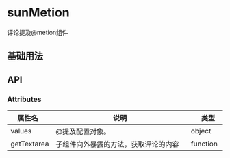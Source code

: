 # sunMetion
评论提及@metion组件

## 基础用法

<preview path="../../components/sunMetion/index.vue" title="基本使用" description="输入@字符，可触发选项列表。"></preview>

## API

### Attributes

| <div style="width: 80px">属性名</div>|<div style="width: 300px">说明</div>| <div style="width: 80px">类型</div>| <div style="width: 80px">默认 </div>|
| ------------------------------------| ------------------------| ----------------------------------|------------------------------------|
| values      | @提及配置对象。   | object |           |
| getTextarea      | 子组件向外暴露的方法，获取评论的内容   | function |    



